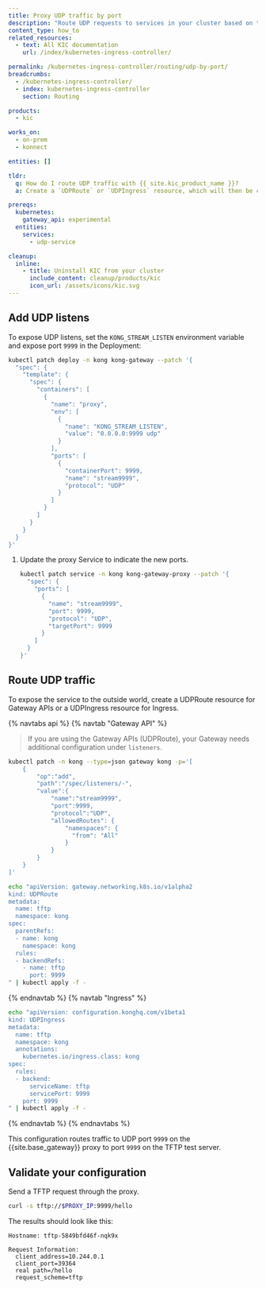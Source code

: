 ```yaml
---
title: Proxy UDP traffic by port
description: "Route UDP requests to services in your cluster based on the incoming port using UDPRoute or UDPIngress"
content_type: how_to
related_resources:
  - text: All KIC documentation
    url: /index/kubernetes-ingress-controller/

permalink: /kubernetes-ingress-controller/routing/udp-by-port/
breadcrumbs:
  - /kubernetes-ingress-controller/
  - index: kubernetes-ingress-controller
    section: Routing

products:
  - kic

works_on:
  - on-prem
  - konnect

entities: []

tldr:
  q: How do I route UDP traffic with {{ site.kic_product_name }}?
  a: Create a `UDPRoute` or `UDPIngress` resource, which will then be converted in to a {{ site.base_gateway }} Service and Route

prereqs:
  kubernetes:
    gateway_api: experimental
  entities:
    services:
      - udp-service

cleanup:
  inline:
    - title: Uninstall KIC from your cluster
      include_content: cleanup/products/kic
      icon_url: /assets/icons/kic.svg
---
```


## Add UDP listens

To expose UDP listens, set the `KONG_STREAM_LISTEN` environment variable and expose port `9999` in the Deployment:

```bash
kubectl patch deploy -n kong kong-gateway --patch '{
  "spec": {
    "template": {
      "spec": {
        "containers": [
          {
            "name": "proxy",
            "env": [
              {
                "name": "KONG_STREAM_LISTEN",
                "value": "0.0.0.0:9999 udp"
              }
            ],
            "ports": [
              {
                "containerPort": 9999,
                "name": "stream9999",
                "protocol": "UDP"
              }
            ]
          }
        ]
      }
    }
  }
}'
```

1.  Update the proxy Service to indicate the new ports.

    ```bash
    kubectl patch service -n kong kong-gateway-proxy --patch '{
      "spec": {
        "ports": [
          {
            "name": "stream9999",
            "port": 9999,
            "protocol": "UDP",
            "targetPort": 9999
          }
        ]
      }
    }'
    ```

## Route UDP traffic

To expose the service to the outside world, create a UDPRoute resource for Gateway APIs or a UDPIngress resource for Ingress.

{% navtabs api %}
{% navtab "Gateway API" %}

> If you are using the Gateway APIs (UDPRoute), your Gateway needs additional configuration under `listeners`.

```bash
kubectl patch -n kong --type=json gateway kong -p='[
    {
        "op":"add",
        "path":"/spec/listeners/-",
        "value":{
            "name":"stream9999",
            "port":9999,
            "protocol":"UDP",
            "allowedRoutes": {
                "namespaces": {
                  "from": "All"
                }
            }
        }
    }
]'
```

```bash
echo "apiVersion: gateway.networking.k8s.io/v1alpha2
kind: UDPRoute
metadata:
  name: tftp
  namespace: kong
spec:
  parentRefs:
  - name: kong
    namespace: kong
  rules:
  - backendRefs:
    - name: tftp
      port: 9999
" | kubectl apply -f -
```

{% endnavtab %}
{% navtab "Ingress" %}

```bash
echo "apiVersion: configuration.konghq.com/v1beta1
kind: UDPIngress
metadata:
  name: tftp
  namespace: kong
  annotations:
    kubernetes.io/ingress.class: kong
spec:
  rules:
  - backend:
      serviceName: tftp
      servicePort: 9999
    port: 9999
" | kubectl apply -f -
```

{% endnavtab %}
{% endnavtabs %}

This configuration routes traffic to UDP port `9999` on the
{{site.base_gateway}} proxy to port `9999` on the TFTP test server.

## Validate your configuration

Send a TFTP request through the proxy.

```bash
curl -s tftp://$PROXY_IP:9999/hello
```

The results should look like this:

```text
Hostname: tftp-5849bfd46f-nqk9x

Request Information:
  client_address=10.244.0.1
  client_port=39364
  real path=/hello
  request_scheme=tftp
```

